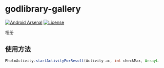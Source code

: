 godlibrary-gallery
======================
[![Android Arsenal](https://img.shields.io/badge/Android%20Arsenal-glide--transformations-brightgreen.svg?style=flat)](https://android-arsenal.com/details/1/1363)
[![License](https://img.shields.io/badge/license-Apache%202-blue.svg)](https://www.apache.org/licenses/LICENSE-2.0)

相册
## 使用方法
```java
PhotoActivity.startActivityForResult(Activity ac, int checkMax, ArrayList<String> checkPath, int resultCode)
```
